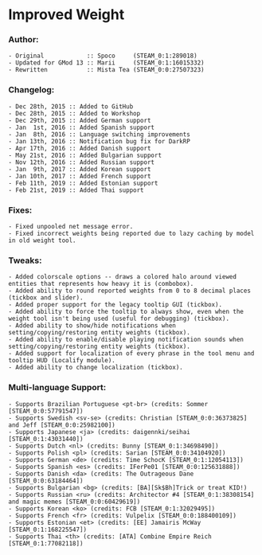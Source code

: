 # Improved Weight

### Author:
	- Original            :: Spoco     (STEAM_0:1:289018) 
	- Updated for GMod 13 :: Marii     (STEAM_0:1:16015332)
	- Rewritten           :: Mista Tea (STEAM_0:0:27507323)
	
### Changelog:
	- Dec 28th, 2015 :: Added to GitHub
	- Dec 28th, 2015 :: Added to Workshop
	- Dec 29th, 2015 :: Added German support
	- Jan  1st, 2016 :: Added Spanish support
	- Jan  8th, 2016 :: Language switching improvements
	- Jan 13th, 2016 :: Notification bug fix for DarkRP
	- Apr 17th, 2016 :: Added Danish support
	- May 21st, 2016 :: Added Bulgarian support
	- Nov 12th, 2016 :: Added Russian support
	- Jan  9th, 2017 :: Added Korean support
	- Jan 10th, 2017 :: Added French support
	- Feb 11th, 2019 :: Added Estonian support
	- Feb 21st, 2019 :: Added Thai support

### Fixes:
	- Fixed unpooled net message error.
	- Fixed incorrect weights being reported due to lazy caching by model in old weight tool.
	
### Tweaks:
	- Added colorscale options -- draws a colored halo around viewed entities that represents how heavy it is (combobox).
	- Added ability to round reported weights from 0 to 8 decimal places (tickbox and slider).
	- Added proper support for the legacy tooltip GUI (tickbox).
	- Added ability to force the tooltip to always show, even when the weight tool isn't being used (useful for debugging) (tickbox).
	- Added ability to show/hide notifications when setting/copying/restoring entity weights (tickbox).
	- Added ability to enable/disable playing notification sounds when setting/copying/restoring entity weights (tickbox).
	- Added support for localization of every phrase in the tool menu and tooltip HUD (Localify module).
	- Added ability to change localization (tickbox).
	
### Multi-language Support:
	- Supports Brazilian Portuguese <pt-br> (credits: Sommer [STEAM_0:0:57791547])
	- Supports Swedish <sv-se> (credits: Christian [STEAM_0:0:36373825] and Jeff [STEAM_0:0:25982100])
	- Supports Japanese <ja> (credits: daigennki/seihai [STEAM_0:1:43031440])
	- Supports Dutch <nl> (credits: Bunny [STEAM_0:1:34698490])
	- Supports Polish <pl> (credits: Sarian [STEAM_0:0:34104920])
	- Supports German <de> (credits: Time SchocK [STEAM_0:1:12054113])
	- Supports Spanish <es> (credits: IFerPe01 [STEAM_0:0:125631888])
	- Supports Danish <da> (credits: The Outrageous Dane [STEAM_0:0:63184464])
	- Supports Bulgarian <bg> (credits: [BA][Sk$Bh]Trick or treat KID!)
	- Supports Russian <ru> (credits: Architector #4 [STEAM_0:1:38308154] and magic memes [STEAM_0:0:60429619])
	- Supports Korean <ko> (credits: FCB [STEAM_0:1:32029495])
	- Supports French <fr> (credits: Vulpelix [STEAM_0:0:188400109])
	- Supports Estonian <et> (credits: [EE] Jamairis McWay [STEAM_0:1:168225547])
	- Supports Thai <th> (credits: [ATA] Combine Empire Reich [STEAM_0:1:77082118])
